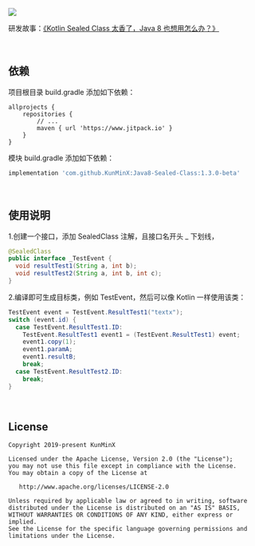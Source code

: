 ![](https://tva1.sinaimg.cn/large/e6c9d24ely1h5p2q0vwoej21fh0u0goc.jpg)

研发故事：[《Kotlin Sealed Class 太香了，Java 8 也想用怎么办？》](https://juejin.cn/post/7137571636781252622/)

&nbsp;

## 依赖

项目根目录 build.gradle 添加如下依赖：

```
allprojects {
    repositories {
        // ...
        maven { url 'https://www.jitpack.io' }
    }
}
```

模块 build.gradle 添加如下依赖：

```groovy
implementation 'com.github.KunMinX:Java8-Sealed-Class:1.3.0-beta'
```

&nbsp;

## 使用说明

1.创建一个接口，添加 SealedClass 注解，且接口名开头 _ 下划线，

```java
@SealedClass
public interface _TestEvent {
  void resultTest1(String a, int b);
  void resultTest2(String a, int b, int c);
}
```

2.编译即可生成目标类，例如 TestEvent，然后可以像 Kotlin 一样使用该类：

```java
TestEvent event = TestEvent.ResultTest1("textx");
switch (event.id) {
  case TestEvent.ResultTest1.ID:
    TestEvent.ResultTest1 event1 = (TestEvent.ResultTest1) event;
    event1.copy(1);
    event1.paramA;
    event1.resultB;
    break;
  case TestEvent.ResultTest2.ID:
    break;
}
```

&nbsp;

## License

```
Copyright 2019-present KunMinX

Licensed under the Apache License, Version 2.0 (the "License");
you may not use this file except in compliance with the License.
You may obtain a copy of the License at

   http://www.apache.org/licenses/LICENSE-2.0

Unless required by applicable law or agreed to in writing, software
distributed under the License is distributed on an "AS IS" BASIS,
WITHOUT WARRANTIES OR CONDITIONS OF ANY KIND, either express or implied.
See the License for the specific language governing permissions and
limitations under the License.
```